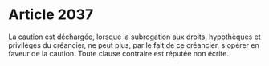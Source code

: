# Article 2037

La caution est déchargée, lorsque la subrogation aux droits, hypothèques et privilèges du créancier, ne peut plus, par le fait de ce créancier, s'opérer en faveur de la caution. Toute clause contraire est réputée non écrite.
